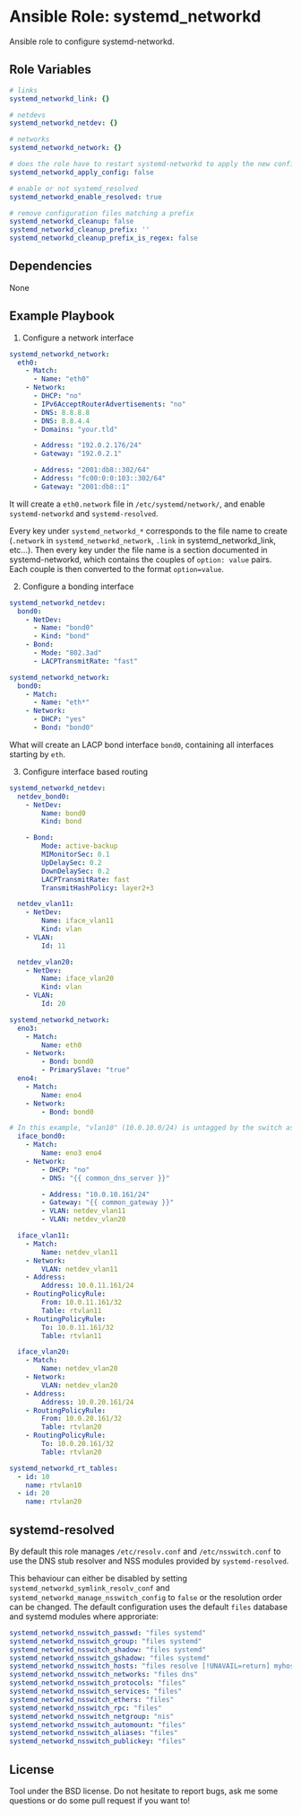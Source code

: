 Ansible Role: systemd\_networkd
===============================

Ansible role to configure systemd-networkd.

Role Variables
--------------

```yaml
# links
systemd_networkd_link: {}

# netdevs
systemd_networkd_netdev: {}

# networks
systemd_networkd_network: {}

# does the role have to restart systemd-networkd to apply the new configuration?
systemd_networkd_apply_config: false

# enable or not systemd_resolved
systemd_networkd_enable_resolved: true

# remove configuration files matching a prefix
systemd_networkd_cleanup: false
systemd_networkd_cleanup_prefix: ''
systemd_networkd_cleanup_prefix_is_regex: false
```

Dependencies
------------

None

Example Playbook
-------------------------

1) Configure a network interface

```yaml
systemd_networkd_network:
  eth0:
    - Match:
      - Name: "eth0"
    - Network:
      - DHCP: "no"
      - IPv6AcceptRouterAdvertisements: "no"
      - DNS: 8.8.8.8
      - DNS: 8.8.4.4
      - Domains: "your.tld"

      - Address: "192.0.2.176/24"
      - Gateway: "192.0.2.1"

      - Address: "2001:db8::302/64"
      - Address: "fc00:0:0:103::302/64"
      - Gateway: "2001:db8::1"
```

It will create a `eth0.network` file in `/etc/systemd/network/`, and enable
`systemd-networkd` and `systemd-resolved`.

Every key under `systemd_networkd_*` corresponds to the file name to create
(`.network` in `systemd_networkd_network`, `.link` in systemd_networkd_link,
etc…). Then every key under the file name is a section documented in
systemd-networkd, which contains the couples of `option: value` pairs. Each
couple is then converted to the format `option=value`.

2) Configure a bonding interface

```yaml
systemd_networkd_netdev:
  bond0:
    - NetDev:
      - Name: "bond0"
      - Kind: "bond"
    - Bond:
      - Mode: "802.3ad"
      - LACPTransmitRate: "fast"

systemd_networkd_network:
  bond0:
    - Match:
      - Name: "eth*"
    - Network:
      - DHCP: "yes"
      - Bond: "bond0"
```

What will create an LACP bond interface `bond0`, containing all interfaces
starting by `eth`.

3) Configure interface based routing

```yaml
systemd_networkd_netdev:
  netdev_bond0:
    - NetDev:
        Name: bond0
        Kind: bond

    - Bond:
        Mode: active-backup
        MIMonitorSec: 0.1
        UpDelaySec: 0.2
        DownDelaySec: 0.2
        LACPTransmitRate: fast
        TransmitHashPolicy: layer2+3

  netdev_vlan11:
    - NetDev:
        Name: iface_vlan11
        Kind: vlan
    - VLAN:
        Id: 11

  netdev_vlan20:
    - NetDev:
        Name: iface_vlan20
        Kind: vlan
    - VLAN:
        Id: 20

systemd_networkd_network:
  eno3:
    - Match:
        Name: eth0
    - Network:
        - Bond: bond0
        - PrimarySlave: "true"
  eno4:
    - Match:
        Name: eno4
    - Network:
        - Bond: bond0

# In this example, "vlan10" (10.0.10.0/24) is untagged by the switch as default VLAN for the port
  iface_bond0:
    - Match:
        Name: eno3 eno4
    - Network:
        - DHCP: "no"
        - DNS: "{{ common_dns_server }}"

        - Address: "10.0.10.161/24"
        - Gateway: "{{ common_gateway }}"
        - VLAN: netdev_vlan11
        - VLAN: netdev_vlan20

  iface_vlan11:
    - Match:
        Name: netdev_vlan11
    - Network:
        VLAN: netdev_vlan11
    - Address:
        Address: 10.0.11.161/24
    - RoutingPolicyRule:
        From: 10.0.11.161/32
        Table: rtvlan11
    - RoutingPolicyRule:
        To: 10.0.11.161/32
        Table: rtvlan11

  iface_vlan20:
    - Match:
        Name: netdev_vlan20
    - Network:
        VLAN: netdev_vlan20
    - Address:
        Address: 10.0.20.161/24
    - RoutingPolicyRule:
        From: 10.0.20.161/32
        Table: rtvlan20
    - RoutingPolicyRule:
        To: 10.0.20.161/32
        Table: rtvlan20

systemd_networkd_rt_tables:
  - id: 10
    name: rtvlan10
  - id: 20
    name: rtvlan20
```

systemd-resolved
----------------

By default this role manages `/etc/resolv.conf` and `/etc/nsswitch.conf` to use
the DNS stub resolver and NSS modules provided by `systemd-resolved`.

This behaviour can either be disabled by setting
`systemd_networkd_symlink_resolv_conf` and
`systemd_networkd_manage_nsswitch_config` to `false` or the resolution order can
be changed. The default configuration uses the default `files` database and
systemd modules where approriate:

```yaml
systemd_networkd_nsswitch_passwd: "files systemd"
systemd_networkd_nsswitch_group: "files systemd"
systemd_networkd_nsswitch_shadow: "files systemd"
systemd_networkd_nsswitch_gshadow: "files systemd"
systemd_networkd_nsswitch_hosts: "files resolve [!UNAVAIL=return] myhostname dns"
systemd_networkd_nsswitch_networks: "files dns"
systemd_networkd_nsswitch_protocols: "files"
systemd_networkd_nsswitch_services: "files"
systemd_networkd_nsswitch_ethers: "files"
systemd_networkd_nsswitch_rpc: "files"
systemd_networkd_nsswitch_netgroup: "nis"
systemd_networkd_nsswitch_automount: "files"
systemd_networkd_nsswitch_aliases: "files"
systemd_networkd_nsswitch_publickey: "files"
```

License
-------

Tool under the BSD license. Do not hesitate to report bugs, ask me some
questions or do some pull request if you want to!
